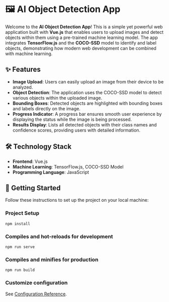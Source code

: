 # 🖼️ AI Object Detection App

Welcome to the **AI Object Detection App**! This is a simple yet powerful web application built with **Vue.js** that enables users to upload images and detect objects within them using a pre-trained machine learning model. The app integrates **TensorFlow.js** and the **COCO-SSD** model to identify and label objects, demonstrating how modern web development can be combined with machine learning.

## ✨ Features
- **Image Upload**: Users can easily upload an image from their device to be analyzed.
- **Object Detection**: The application uses the COCO-SSD model to detect various objects within the uploaded image.
- **Bounding Boxes**: Detected objects are highlighted with bounding boxes and labels directly on the image.
- **Progress Indicator**: A progress bar ensures smooth user experience by displaying the status while the image is being processed.
- **Results Display**: Lists all detected objects with their class names and confidence scores, providing users with detailed information.

## 🛠️ Technology Stack
- **Frontend**: Vue.js
- **Machine Learning**: TensorFlow.js, COCO-SSD Model
- **Programming Language**: JavaScript

## 🚀 Getting Started

Follow these instructions to set up the project on your local machine:

### Project Setup
```
npm install
```

### Compiles and hot-reloads for development
```
npm run serve
```

### Compiles and minifies for production
```
npm run build
```

### Customize configuration
See [Configuration Reference](https://cli.vuejs.org/config/).
